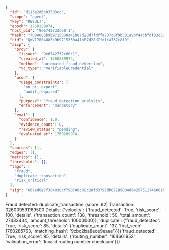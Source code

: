 ```json
{
  "id": "d113a2d6c03503cc",
  "scope": "agent",
  "key": "RESULT",
  "epoch": 1760289974,
  "host_pid": "9e6742732c60:1",
  "hash": "7004083b9b9715330a41b87d28d7fdffa737c8f9b581a9bf4acbfdf33c31c8fb",
  "cid": "QmV17004083b9b9715330a41b87d28d7fdffa737c8f9",
  "aicp": {
    "prov": {
      "issuer": "9e6742732c60:1",
      "created_at": 1760289974,
      "method": "automated_fraud_detection",
      "vc_type": "VerifiableCredential"
    },
    "ucon": {
      "usage_constraints": [
        "no_pii_export",
        "audit_required"
      ],
      "purpose": "fraud_detection_analysis",
      "enforcement": "mandatory"
    },
    "eval": {
      "confidence": 1.0,
      "evidence_count": 0,
      "review_status": "pending",
      "evaluated_at": 1760289974
    }
  },
  "sources": [],
  "edges": [],
  "metrics": {},
  "thresholds": {},
  "tags": [
    "fraud",
    "duplicate_transaction",
    "risk_critical"
  ],
  "sig": "667ed0e7f384038cf798786c00c28fd3796db07189004d64257511746001b0ea"
}
```

Fraud detected: duplicate_transaction (score: 92)
Transaction: 026009591169500
Details: {'velocity': {'fraud_detected': True, 'risk_score': 100, 'details': {'transaction_count': 138, 'threshold': 50, 'total_amount': 27433434, 'amount_threshold': 10000000}}, 'duplicate': {'fraud_detected': True, 'risk_score': 85, 'details': {'duplicate_count': 137, 'first_seen': 1760285763, 'matching_hash': '9cbc2ba8ece9eaee'}}}{'fraud_detected': True, 'risk_score': 95, 'details': {'routing_number': '164661952', 'validation_error': 'Invalid routing number checksum'}}}